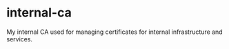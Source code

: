 # internal-ca
My internal CA used for managing certificates for internal infrastructure and services.
